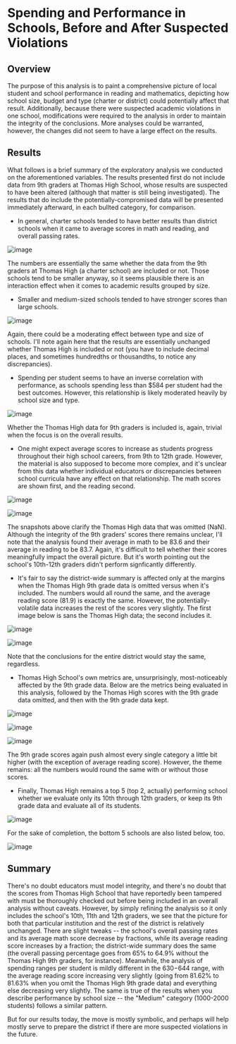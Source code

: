 # Spending and Performance in Schools, Before and After Suspected Violations

## Overview
The purpose of this analysis is to paint a comprehensive picture of local student and school performance in reading and 
mathematics, depicting how school size, budget and type (charter or district) could potentially affect that result. Additionally,
because there were suspected academic violations in one school, modifications were required to the analysis in order to 
maintain the integrity of the conclusions. More analyses could be warranted, however, the changes did not seem to have a large
effect on the results.

## Results

What follows is a brief summary of the exploratory analysis we conducted on the aforementioned variables. The results presented first 
do not include data from 9th graders at Thomas High School, whose results are suspected to have been altered (although that matter is
still being investigated). The results that do include the potentially-compromised data will be presented immediately afterward, in 
each bullted category, for comparison.

- In general, charter schools tended to have better results than district schools when it came to average scores in math and reading, and overall passing rates.

![image](https://user-images.githubusercontent.com/1015285/119282730-5ced2780-bc00-11eb-9f3a-d2e9cd9130eb.png)

The numbers are essentially the same whether the data from the 9th graders at Thomas High (a charter school) are included or not. Those schools tend to be smaller anyway, so it seems plausible there is an interaction effect when it comes to academic results grouped by size.

- Smaller and medium-sized schools tended to have stronger scores than large schools. 

![image](https://user-images.githubusercontent.com/1015285/119283017-4eebd680-bc01-11eb-90cb-d981be55bf01.png)

Again, there could be a moderating effect between type and size of schools. I'll note again here that the results are essentially unchanged whether
Thomas High is included or not (you have to include decimal places, and sometimes hundredths or thousandths, to notice any discrepancies).

- Spending per student seems to have an inverse correlation with performance, as schools spending less than $584 per student had the best
outcomes. However, this relationship is likely moderated heavily by school size and type.

![image](https://user-images.githubusercontent.com/1015285/119283215-e9e4b080-bc01-11eb-9134-0957857995e9.png)

Whether the Thomas High data for 9th graders is included is, again, trivial when the focus is on the overall results.

- One might expect average scores to increase as students progress throughout their high school careers, from 9th to 12th grade. However, the material
is also supposed to become more complex, and it's unclear from this data whether individual educators or discrepancies between school curricula have any
effect on that relationship. The math scores are shown first, and the reading second. 

![image](https://user-images.githubusercontent.com/1015285/119286074-2a93f800-bc09-11eb-9979-bb7dcc0e8053.png)

![image](https://user-images.githubusercontent.com/1015285/119286147-45ff0300-bc09-11eb-8fac-1fc07f514f4a.png)

The snapshots above clarify the Thomas High data that was omitted (NaN). Although the integrity of the 9th graders' scores there remains
unclear, I'll note that the analysis found their average in math to be 83.6 and their average in reading to be 83.7. Again, it's difficult
to tell whether their scores meaningfully impact the overall picture. But it's worth pointing out the school's 10th-12th graders didn't
perform signficantly differently.

- It's fair to say the district-wide summary is affected only at the margins when the Thomas High 9th grade data is omitted versus when it's included. The numbers
would all round the same, and the average reading score (81.9) is exactly the same. However, the potentially-volatile data increases the rest of the scores very
slightly. The first image below is sans the Thomas High data; the second includes it.

![image](https://user-images.githubusercontent.com/1015285/119286800-cbcf7e00-bc0a-11eb-8e4e-296f151f3b1c.png)

![image](https://user-images.githubusercontent.com/1015285/119286831-d8ec6d00-bc0a-11eb-9dcd-bcc9a5153dd4.png)

Note that the conclusions for the entire district would stay the same, regardless.

- Thomas High School's own metrics are, unsurprisingly, most-noticeably affected by the 9th grade data. Below are the metrics being evaluated in this analysis, 
followed by the Thomas High scores with the 9th grade data omitted, and then with the 9th grade data kept.

![image](https://user-images.githubusercontent.com/1015285/119288059-7648a080-bc0d-11eb-9e41-a77d135b9f99.png)

![image](https://user-images.githubusercontent.com/1015285/119287704-96c42b00-bc0c-11eb-8227-932e16305866.png)

![image](https://user-images.githubusercontent.com/1015285/119287813-e86cb580-bc0c-11eb-8157-3d3d1ac8d160.png)

The 9th grade scores again push almost every single category a little bit higher (with the exception of average reading score). However, the theme remains: all
the numbers would round the same with or without those scores.

- Finally, Thomas High remains a top 5 (top 2, actually) performing school whether we evaluate only its 10th through 12th graders, or keep its 9th grade data and evaluate all of its students. 

![image](https://user-images.githubusercontent.com/1015285/119288399-143c6b00-bc0e-11eb-9a1a-da2472950a8c.png)

For the sake of completion, the bottom 5 schools are also listed below, too.

![image](https://user-images.githubusercontent.com/1015285/119288631-8e6cef80-bc0e-11eb-8ba4-95092366f061.png)


## Summary

There's no doubt educators must model integrity, and there's no doubt that the scores from Thomas High School that have reportedly been tampered with must be 
thoroughly checked out before being included in an overall analysis without caveats. However, by simply refining the analysis so it only includes the school's 10th, 11th and 12th graders, we see that the picture for both that particular institution and the rest of the district is relatively unchanged. There are slight tweaks -- the school's overall passing rates and its average math score decrease by fractions, while its average reading score increases by a fraction; the district-wide summary does the same (the overall passing percentage goes from 65% to 64.9% without the Thomas High 9th graders, for instance). Meanwhile, the analysis of spending ranges per student is mildly different in the $630-$644 range, with the average reading score increasing very slightly (going from 81.62% to 81.63% when you omit the Thomas High 9th grade data) and everything else decreasing very slightly. The same is true of the results when you describe performance by school size -- the "Medium" category (1000-2000 students) follows a similar pattern.

But for our results today, the move is mostly symbolic, and perhaps will help mostly serve to prepare the district if there are more suspected violations in the future.



